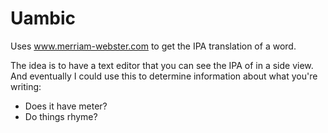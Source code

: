 # Uambic
Uses www.merriam-webster.com to get the IPA translation of a word.

The idea is to have a text editor that you can see the IPA of in a side view.
And eventually I could use this to determine information about what you're
writing:
* Does it have meter?
* Do things rhyme?
